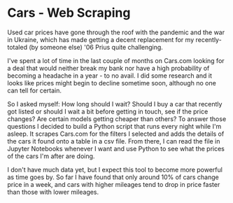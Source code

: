 # Cars - Web Scraping

Used car prices have gone through the roof with the pandemic and the war in Ukraine, which has made getting a decent replacement for my recently-totaled (by someone else) '06 Prius quite challenging.

I've spent a lot of time in the last couple of months on Cars.com looking for a deal that would neither break my bank nor have a high probability of becoming a headache in a year - to no avail. I did some research and it looks like prices might begin to decline sometime soon, although no one can tell for certain.

So I asked myself: How long should I wait? Should I buy a car that recently got listed or should I wait a bit before getting in touch, see if the price changes? Are certain models getting cheaper than others? To answer those questions I decided to build a Python script that runs every night while I'm asleep. It scrapes Cars.com for the filters I selected and adds the details of the cars it found onto a table in a csv file. From there, I can read the file in Jupyter Notebooks whenever I want and use Python to see what the prices of the cars I'm after are doing.

I don't have much data yet, but I expect this tool to become more powerful as time goes by. So far I have found that only around 10% of cars change price in a week, and cars with higher mileages tend to drop in price faster than those with lower mileages.
